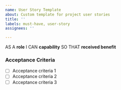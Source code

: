```yaml
---
name: User Story Template
about: Custom template for project user stories
title: ''
labels: must-have, user-story
assignees: ''

---
```


AS A **role** I CAN **capability** SO THAT **received benefit**

### Acceptance Criteria

- [ ] Acceptance criteria 1
- [ ] Acceptance criteria 2
- [ ] Acceptance criteria 3
